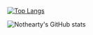 [![Top Langs](https://github-readme-stats.vercel.app/api/top-langs/?username=nothearty&layout=compact&theme=onedark&show_icons=true&bg_color=0d1117)](https://github.com/anuraghazra/github-readme-stats)


![Nothearty's GitHub stats](https://github-readme-stats.vercel.app/api?username=nothearty&show_icons=true&bg_color=0d1117&bg_color=111111)
